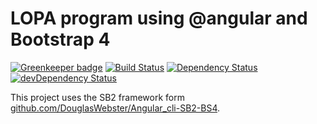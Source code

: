 # **LOPA program using @angular and Bootstrap 4**

[![Greenkeeper badge][greenkeeper-badge]][greenkeeper-badge-url]
[![Build Status][build-badge]][build-badge-url]
[![Dependency Status][david-badge]][david-badge-url]
[![devDependency Status][david-dev-badge]][david-dev-badge-url]

This project uses the SB2 framework form [github.com/DouglasWebster/Angular_cli-SB2-BS4](https://github.com/DouglasWebster/Angular_cli-SB2-BS4). 
 
[greenkeeper-badge]: https://badges.greenkeeper.io/DouglasWebster/lopa-ng-bs4.svg
[greenkeeper-badge-url]: https://greenkeeper.io/
[build-badge]: https://travis-ci.org/DouglasWebster/lopa-ng-bs4.svg?branch=develop
[build-badge-url]: https://travis-ci.org/DouglasWebster/lopa-ng-bs4
[david-badge]: https://david-dm.org/DouglasWebster/lopa-ng-bs4.svg
[david-badge-url]: https://david-dm.org/DouglasWebster/lopa-ng-bs4
[david-dev-badge]: https://david-dm.org/DouglasWebster/lopa-ng-bs4/dev-status.svg
[david-dev-badge-url]: https://david-dm.org/DouglasWebster/lopa-ng-bs4?type=dev
